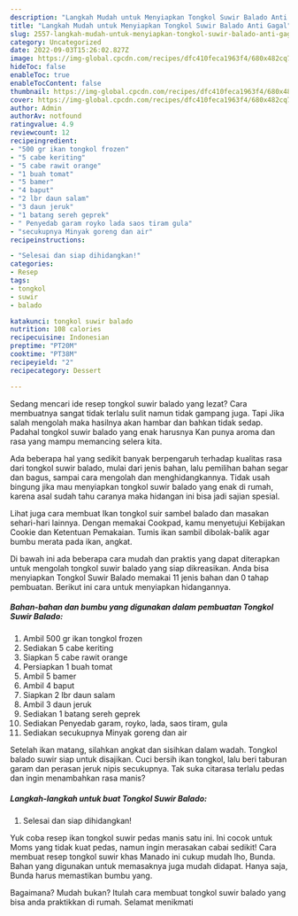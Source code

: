 ```yaml
---
description: "Langkah Mudah untuk Menyiapkan Tongkol Suwir Balado Anti Gagal"
title: "Langkah Mudah untuk Menyiapkan Tongkol Suwir Balado Anti Gagal"
slug: 2557-langkah-mudah-untuk-menyiapkan-tongkol-suwir-balado-anti-gagal
category: Uncategorized
date: 2022-09-03T15:26:02.827Z
image: https://img-global.cpcdn.com/recipes/dfc410feca1963f4/680x482cq70/tongkol-suwir-balado-foto-resep-utama.jpg
hideToc: false
enableToc: true
enableTocContent: false
thumbnail: https://img-global.cpcdn.com/recipes/dfc410feca1963f4/680x482cq70/tongkol-suwir-balado-foto-resep-utama.jpg
cover: https://img-global.cpcdn.com/recipes/dfc410feca1963f4/680x482cq70/tongkol-suwir-balado-foto-resep-utama.jpg
author: Admin
authorAv: notfound
ratingvalue: 4.9
reviewcount: 12
recipeingredient:
- "500 gr ikan tongkol frozen"
- "5 cabe keriting"
- "5 cabe rawit orange"
- "1 buah tomat"
- "5 bamer"
- "4 baput"
- "2 lbr daun salam"
- "3 daun jeruk"
- "1 batang sereh geprek"
- " Penyedab garam royko lada saos tiram gula"
- "secukupnya Minyak goreng dan air"
recipeinstructions:

- "Selesai dan siap dihidangkan!"
categories:
- Resep
tags:
- tongkol
- suwir
- balado

katakunci: tongkol suwir balado 
nutrition: 108 calories
recipecuisine: Indonesian
preptime: "PT20M"
cooktime: "PT38M"
recipeyield: "2"
recipecategory: Dessert

---
```



Sedang mencari ide resep tongkol suwir balado yang lezat? Cara membuatnya sangat tidak terlalu sulit namun tidak gampang juga. Tapi Jika salah mengolah maka hasilnya akan hambar dan bahkan tidak sedap. Padahal tongkol suwir balado yang enak harusnya Kan punya aroma dan rasa yang mampu memancing selera kita.


Ada beberapa hal yang sedikit banyak berpengaruh terhadap kualitas rasa dari tongkol suwir balado, mulai dari jenis bahan, lalu pemilihan bahan segar dan bagus, sampai cara mengolah dan menghidangkannya. Tidak usah bingung jika mau menyiapkan tongkol suwir balado yang enak di rumah, karena asal sudah tahu caranya maka hidangan ini bisa jadi sajian spesial.

Lihat juga cara membuat Ikan tongkol suir sambel balado dan masakan sehari-hari lainnya. Dengan memakai Cookpad, kamu menyetujui Kebijakan Cookie dan Ketentuan Pemakaian. Tumis ikan sambil dibolak-balik agar bumbu merata pada ikan, angkat.


Di bawah ini ada beberapa cara mudah dan praktis yang dapat diterapkan untuk mengolah tongkol suwir balado yang siap dikreasikan. Anda bisa menyiapkan Tongkol Suwir Balado memakai 11 jenis bahan dan 0 tahap pembuatan. Berikut ini cara untuk menyiapkan hidangannya.

<!--inarticleads1-->

##### Bahan-bahan dan bumbu yang digunakan dalam pembuatan Tongkol Suwir Balado:

1. Ambil 500 gr ikan tongkol frozen
1. Sediakan 5 cabe keriting
1. Siapkan 5 cabe rawit orange
1. Persiapkan 1 buah tomat
1. Ambil 5 bamer
1. Ambil 4 baput
1. Siapkan 2 lbr daun salam
1. Ambil 3 daun jeruk
1. Sediakan 1 batang sereh geprek
1. Sediakan  Penyedab garam, royko, lada, saos tiram, gula
1. Sediakan secukupnya Minyak goreng dan air


Setelah ikan matang, silahkan angkat dan sisihkan dalam wadah. Tongkol balado suwir siap untuk disajikan. Cuci bersih ikan tongkol, lalu beri taburan garam dan perasan jeruk nipis secukupnya. Tak suka citarasa terlalu pedas dan ingin menambahkan rasa manis? 

<!--inarticleads2-->

##### Langkah-langkah untuk buat Tongkol Suwir Balado:


1. Selesai dan siap dihidangkan!

Yuk coba resep ikan tongkol suwir pedas manis satu ini. Ini cocok untuk Moms yang tidak kuat pedas, namun ingin merasakan cabai sedikit! Cara membuat resep tongkol suwir khas Manado ini cukup mudah lho, Bunda. Bahan yang digunakan untuk memasaknya juga mudah didapat. Hanya saja, Bunda harus memastikan bumbu yang. 

Bagaimana? Mudah bukan? Itulah cara membuat tongkol suwir balado yang bisa anda praktikkan di rumah. Selamat menikmati
